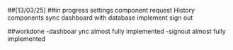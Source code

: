 ##[13/03/25]
##in progress
settings component
request History components
sync dashboard with database
implement sign out

##workdone 
-dashboar ync almost fully implemented
-signout almost fully implemented

